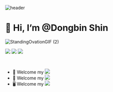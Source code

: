 ![header](https://capsule-render.vercel.app/api?type=waving&color=gradient&customColorList=5&height=300&section=header&text=Welcome!&fontSize=80&animation=scaleIn)


# 👋 Hi, I’m @Dongbin Shin
![StandingOvationGIF (2)](https://user-images.githubusercontent.com/40738437/143273133-717e9c33-b986-4b24-a920-df96b5e69626.gif)

<img src="https://img.shields.io/badge/C-A8B9CC?style=flat-square&logo=C&logoColor=white"/> <img src="https://img.shields.io/badge/C++-00599C?style=flat-square&logo=C%2B%2B&logoColor=white"/> <img src="https://img.shields.io/badge/Python-3776AB?style=flat-square&logo=Python&logoColor=white"/>  

</br>

- 👀 Welcome my <a href="https://www.instagram.com/talented_bin/?hl=ko"><img src="https://img.shields.io/badge/Instagram-E4405F?style=flat-square&logo=Instagram&logoColor=white&link=https://www.instagram.com/talented_bin/?hl=ko"></a>
- 🙌 Welcome my <a href="https://south-quokka-5fd.notion.site/Engineering-Wiki-a59212bf40e14a34802c93888d3507ef"><img src="https://img.shields.io/badge/Notion-000000?style=flat-square&logo=Notion&logoColor=white&link=https://south-quokka-5fd.notion.site/Engineering-Wiki-a59212bf40e14a34802c93888d3507ef"></a>
- 🖥️ Welcome my <a href="https://profile.intra.42.fr/users/donshin"><img src="https://img.shields.io/badge/42-c64c4b?style=flat-square&logo=42&logoColor=white"/>

  
<!--


- - -


  
![Anurag's GitHub stats](https://github-readme-stats.vercel.app/api?username=ToySin&show_icons=true&theme=kacho_ga)

[![Solved.ac프로필](http://mazassumnida.wtf/api/v2/generate_badge?boj=shkk0628)](https://solved.ac/shkk0628)

-->

<!--

<img src="https://img.shields.io/badge/쓰고자하는_텍스트-컬러코드?style=flat-square&logo=simpleicons에서_아이콘이름&logoColor=white"/>

https://simpleicons.org/

-->
